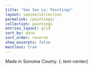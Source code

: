 ```yaml
---
title: "See See Lo: Paintings"
layout: seesee/collection
permalink: /paintings/
collection: paintings
entries_layout: grid
sort_by: date
sort_order: reverse
show_excerpts: false
mastless: true
---
```


Made in Sonoma County.
{:.text-center}

<!-- <div class="statement">
    <button class="statement-title" onClick="(() => {var d = Number(document.getElementById('proj').style.display == 'none'); var s = ['none', 'block'][d]; console.log(s); document.getElementById('proj').style.display = s;})()">Project Statement:</button>
    <div id="proj" class="statement-content" style="display:none">
        <p>What consitutes the specificity of a portrait? A likeness? A presence? A moment? What is a moment?</p><p>I imagined a world where film speeds never rose above ISO 12, and explored it daily for a year before the pervasiveness of celphones bowed every urban head downward. This page shares a thin stratum of what was found.</p>
        <i>"I mean, photography is all right if you don't mind looking at the world from the point of view of a paralyzed cyclops for a split second. But that's not what it's like to live in the world, or to convey the experience of living in the world."</i> - <a href="{% post_url 2004-12-14-Burdens %}">David Hockney</a>
    </div>
</div> -->

